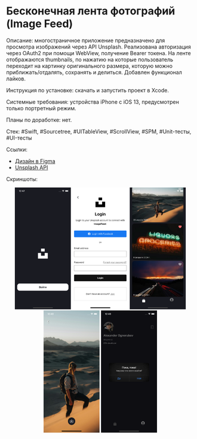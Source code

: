 # Бесконечная лента фотографий (Image Feed)

Описание: многостраничное приложение предназначено для просмотра изображений через API Unsplash. Реализована авторизация через OAuth2 при помощи WebView, получение Bearer токена. На ленте отображаются thumbnails, по нажатию на которые пользователь переходит на картинку оригинального размера, которую можно приближать/отдалять, сохранять и делиться. Добавлен функционал лайков.

Инструкция по установке: скачать и запустить проект в Xcode.

Системные требования: устройства iPhone с iOS 13, предусмотрен только портретный режим.

Планы по доработке: нет.

Стек: #Swift, #Sourcetree, #UITableView, #ScrollView, #SPM, #Unit-тесты, #UI-тесты

Ссылки:

- [Дизайн в Figma](https://tinyurl.com/image-feed-figma)
- [Unsplash API](https://unsplash.com/documentation)

Скриншоты:

<div align="center">
    <img src="/Screenshots/01.png?raw=true" width="150px"</img>
    <img src="/Screenshots/02.png?raw=true" width="150px"</img>
    <img src="/Screenshots/03.png?raw=true" width="150px"</img>
    <img src="/Screenshots/04.png?raw=true" width="150px"</img>
    <img src="/Screenshots/05.png?raw=true" width="150px"</img>
</div>
